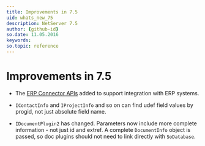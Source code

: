 ```yaml
---
title: Improvements in 7.5
uid: whats_new_75
description: NetServer 7.5
author: {github-id}
so.date: 11.05.2016
keywords:
so.topic: reference
---
```


# Improvements in 7.5

* The [ERP Connector APIs][1] added to support integration with ERP systems.

* `IContactInfo` and `IProjectInfo` and so on can find udef field values by progid, not just absolute field name.

* `IDocumentPlugin2` has changed. Parameters now include more complete information - not just id and extref. A complete `DocumentInfo` object is passed, so doc plugins should not need to link directly with `SoDatabase`.

<!-- Referenced links -->
[1]: ../erp-connectors/index.md
